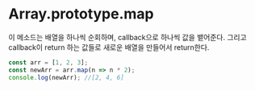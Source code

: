 # Array.prototype.map

이 메소드는 배열을 하나씩 순회하며, callback으로 하나씩 값을 뱉어준다.
그리고 callback이 return 하는 값들로 새로운 배열을 만들어서 return한다.

```js
const arr = [1, 2, 3];
const newArr = arr.map(n => n * 2);
console.log(newArr); //[2, 4, 6]
```